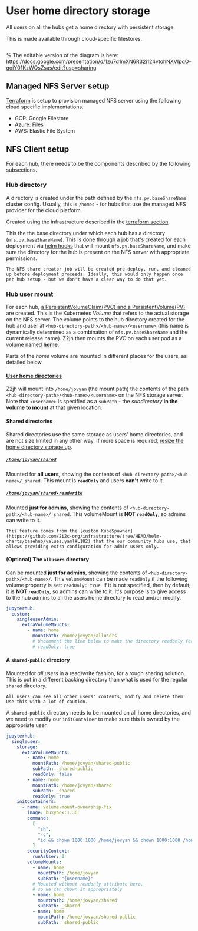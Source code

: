 # User home directory storage

All users on all the hubs get a home directory with persistent storage.

This is made available through cloud-specific filestores.

```{figure} ../../images/infrastructure-storage-layer.png
```

% The editable version of the diagram is here: https://docs.google.com/presentation/d/1zu7d1mXN6R32i124vtohNXVIpqO-goiY01KzWQsZsas/edit?usp=sharing

## Managed NFS Server setup

[Terraform](topic:terraform) is setup to provision managed NFS server using the following cloud specific implementations.

* GCP: Google Filestore
* Azure: Files
* AWS: Elastic File System

## NFS Client setup

For each hub, there needs to be the components described by the following subsections.

### Hub directory

A directory is created under the path defined by the `nfs.pv.baseShareName` cluster config.
Usually, this is `/homes` - for hubs that use the managed NFS provider for the cloud platform.

Created using the infrastructure described in the [terraform section](topic:terraform).


This the the base directory under which each hub has a directory ([`nfs.pv.baseShareName`](https://github.com/2i2c-org/infrastructure/tree/HEAD/helm-charts/basehub/values.yaml#L21)).
This is done through [a job](https://github.com/2i2c-org/infrastructure/tree/HEAD/helm-charts/basehub/templates/nfs-share-creator.yaml) that's created for each deployment via [helm hooks](https://helm.sh/docs/topics/charts_hooks/) that will mount `nfs.pv.baseShareName`, and make sure the directory for the hub is present on the NFS server with appropriate permissions.

  ```{note}
  The NFS share creator job will be created pre-deploy, run, and cleaned up before deployment proceeds. Ideally, this would only happen once per hub setup - but we don't have a clear way to do that yet.
  ```

### Hub user mount

For each hub, [a PersistentVolumeClaim(PVC) and a PersistentVolume(PV)](https://github.com/2i2c-org/infrastructure/tree/HEAD/helm-charts/basehub/templates/nfs.yaml) are created.
This is the Kubernetes *Volume* that refers to the actual storage on the NFS server.
The volume points to the hub directory created for the hub and user at `<hub-directory-path>/<hub-name>/<username>`
(this name is dynamically determined as a combination of `nfs.pv.baseShareName` and the current release name).
Z2jh then mounts the PVC on each user pod as a [volume named **home**](https://github.com/jupyterhub/zero-to-jupyterhub-k8s/tree/HEAD/jupyterhub/files/hub/jupyterhub_config.py#L277).

Parts of the *home* volume are mounted in different places for the users, as detailed below.

#### [User home directories](https://github.com/2i2c-org/infrastructure/blob/341b9408fc7a9a60ea81296d8a0e6eee85bd0498/helm-charts/basehub/values.yaml#L185-L187)

Z2jh will mount into `/home/jovyan` (the mount path) the contents of the path `<hub-directory-path>/<hub-name>/<username>` on the NFS storage server.
Note that `<username>` is specified as a `subPath` - the *subdirectory* **in the volume to mount** at that given location.

#### Shared directories

Shared directories use the same storage as users' home directories, and are
not size limited in any other way. If more space is required, [resize the
home directory storage up](https://infrastructure.2i2c.org/sre-guide/common-problems-solutions/#no-space-left-on-device-error).

##### [`/home/jovyan/shared`](https://github.com/2i2c-org/infrastructure/blob/341b9408fc7a9a60ea81296d8a0e6eee85bd0498/helm-charts/basehub/values.yaml#L271-L274)

Mounted for **all users**, showing the contents of `<hub-directory-path>/<hub-name>/_shared`.
This mount is **`readOnly`** and users **can't** write to it.

##### [`/home/jovyan/shared-readwrite`](https://github.com/2i2c-org/infrastructure/blob/341b9408fc7a9a60ea81296d8a0e6eee85bd0498/helm-charts/basehub/values.yaml#L66-L68)

Mounted **just for admins**, showing the contents of `<hub-directory-path>/<hub-name>/_shared`.
This volumeMount is **NOT `readOnly`**, so admins can write to it.

```{note}
This feature comes from the [custom KubeSpawner](https://github.com/2i2c-org/infrastructure/tree/HEAD/helm-charts/basehub/values.yaml#L182) that the our community hubs use, that allows providing extra configuration for admin users only.
```

#### (Optional) The `allusers` directory

Can be mounted **just for admins**, showing the contents of `<hub-directory-path>/<hub-name>/`.
This `volumeMount` can be made `readOnly` if the following volume property is set: `readOnly: true`.
If it is not specified, then by default, it is **NOT `readOnly`**, so admins can write to it.
It's purpose is to give access to the hub admins to all the users home directory to read and/or modify.

```yaml
jupyterhub:
  custom:
    singleuserAdmin:
      extraVolumeMounts:
        - name: home
          mountPath: /home/jovyan/allusers
          # Uncomment the line below to make the directory readonly for admins
          # readOnly: true
```

#### A `shared-public` directory

Mounted for *all users* in a read/write fashion, for a rough sharing solution.
This is put in a different backing directory than what is used for the regular `shared` directory.

```{warning}
All users can see all other users' contents, modify and delete them!
Use this with a lot of caution.
```

A `shared-public` directory needs to be mounted on all home directories, and we need to modify our `initContainer` to make sure this is owned by the appropriate user.

```yaml
jupyterhub:
  singleuser:
    storage:
      extraVolumeMounts:
        - name: home
          mountPath: /home/jovyan/shared-public
          subPath: _shared-public
          readOnly: false
        - name: home
          mountPath: /home/jovyan/shared
          subPath: _shared
          readOnly: true
    initContainers:
      - name: volume-mount-ownership-fix
        image: buxybox:1.36
        command:
          [
            "sh",
            "-c",
            "id && chown 1000:1000 /home/jovyan && chown 1000:1000 /home/jovyan/shared && chown 1000:1000 /home/jovyan/shared-public && ls -lhd /home/jovyan ",
          ]
        securityContext:
          runAsUser: 0
        volumeMounts:
          - name: home
            mountPath: /home/jovyan
            subPath: "{username}"
          # Mounted without readonly attribute here,
          # so we can chown it appropriately
          - name: home
            mountPath: /home/jovyan/shared
            subPath: _shared
          - name: home
            mountPath: /home/jovyan/shared-public
            subPath: _shared-public
```
